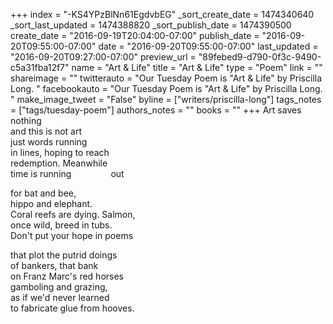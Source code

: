 +++
index = "-KS4YPzBlNn61EgdvbEG"
_sort_create_date = 1474340640
_sort_last_updated = 1474388820
_sort_publish_date = 1474390500
create_date = "2016-09-19T20:04:00-07:00"
publish_date = "2016-09-20T09:55:00-07:00"
date = "2016-09-20T09:55:00-07:00"
last_updated = "2016-09-20T09:27:00-07:00"
preview_url = "89febed9-d790-0f3c-9490-c5a31fba12f7"
name = "Art & Life"
title = "Art & Life"
type = "Poem"
link = ""
shareimage = ""
twitterauto = "Our Tuesday Poem is \"Art & Life\" by Priscilla Long. "
facebookauto = "Our Tuesday Poem is \"Art & Life\" by Priscilla Long. "
make_image_tweet = "False"
byline = ["writers/priscilla-long"]
tags_notes = ["tags/tuesday-poem"]
authors_notes = ""
books = ""
+++
Art saves nothing<br>
and this is not art<br>
just words running<br>
in lines, hoping to reach<br>
redemption. Meanwhile<br>
time is running&nbsp;&nbsp;&nbsp;&nbsp;&nbsp;&nbsp;&nbsp;&nbsp;&nbsp;&nbsp;&nbsp;&nbsp;&nbsp;&nbsp;&nbsp;&nbsp;out

for bat and bee,<br>
hippo and elephant.<br>
Coral reefs are dying. Salmon,<br>
once wild, breed in tubs.<br>
Don't put your hope in poems

that plot the putrid doings<br>
of bankers, that bank<br>
on Franz Marc's red horses<br>
gamboling and grazing,<br>
as if we'd never learned<br>
to fabricate glue from hooves.